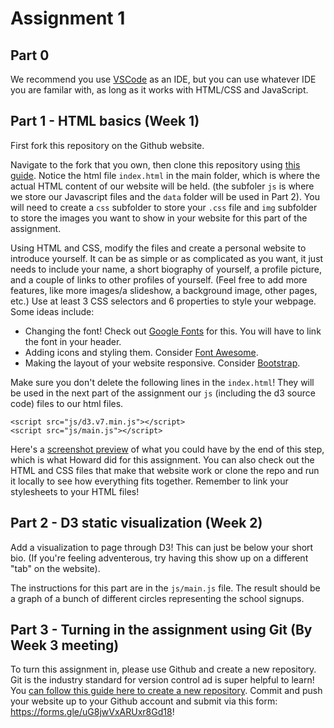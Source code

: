 # Assignment 1

## Part 0
We recommend you use [VSCode](https://code.visualstudio.com/) as an IDE, but you can use whatever IDE you are familar with, as long as it works with HTML/CSS and JavaScript.

## Part 1 - HTML basics (Week 1)
First fork this repository on the Github website.

Navigate to the fork that you own, then clone this repository using [this guide](https://harvard.zoom.us/rec/play/j1oJLOKyQh8CXX_c4U5wTUBcqUDL7Ql4otPxwT1dHyII0Yac6hqZVh5pRZ40KgPjiZC0mIoMBakf1RCT.CH7MqwZsMXQkBCh9?continueMode=true&_x_zm_rtaid=SHdilppsT_S6fYnBvCA0ug.1664935253717.1f7653af2bde18c051e6f6e4a8a7693b&_x_zm_rhtaid=644). Notice the html file `index.html` in the main folder, which is where the actual HTML content of our website will be held. (the subfoler `js` is where we store our Javascript files and the `data` folder will be used in Part 2). You will need to create a `css` subfolder to store your `.css` file and `img` subfolder to store the images you want to show in your website for this part of the assignment.

Using HTML and CSS, modify the files and create a personal website to introduce yourself. It can be as simple or as complicated as you want, it just needs to include your name, a short biography of yourself, a profile picture, and a couple of links to other profiles of yourself. (Feel free to add more features, like more images/a slideshow, a background image, other pages, etc.) Use at least 3 CSS selectors and 6 properties to style your webpage. Some ideas include:
- Changing the font! Check out [Google Fonts](https://fonts.google.com/) for this. You will have to link the font in your header.
- Adding icons and styling them. Consider [Font Awesome](https://fontawesome.com/).
- Making the layout of your website responsive. Consider [Bootstrap](https://getbootstrap.com/).

Make sure you don't delete the following lines in the `index.html`! They will be used in the next part of the assignment  our `js` (including the d3 source code) files to our html files.

```
<script src="js/d3.v7.min.js"></script>
<script src="js/main.js"></script>
```

Here's a [screenshot preview](https://github.com/harvard-datamatch/stats-23-assignments/blob/main/Assignment-1/ExamplePart1.png) of what you could have by the end of this step, which is what Howard did for this assignment. You can also check out the HTML and CSS files that make that website work or clone the repo and run it locally to see how everything fits together. Remember to link your stylesheets to your HTML files!

## Part 2 - D3 static visualization (Week 2)
Add a visualization to page through D3! This can just be below your short bio. (If you're feeling adventerous, try having this show up on a different "tab" on the website). 

The instructions for this part are in the `js/main.js` file. The result should be a graph of a bunch of different circles representing the school signups.

## Part 3 - Turning in the assignment using Git (By Week 3 meeting)
To turn this assignment in, please use Github and create a new repository. Git is the industry standard for version control ad is super helpful to learn! You [can follow this guide here to create a new repository](https://guides.github.com/activities/hello-world/). Commit and push your website up to your Github account and submit via this form: https://forms.gle/uG8jwVxARUxr8Gd18!
